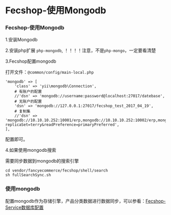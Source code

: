 Fecshop-使用Mongodb
============


### Fecshop-使用Mongodb

1.安装Mongodb

2.安装php扩展 `php-mongodb`,   ！！！！注意，不是`php-mongo`，一定要看清楚

3.Fecshop配置mongodb

打开文件：`@common/config/main-local.php`


```
'mongodb' => [
    'class' => 'yii\mongodb\Connection',
    # 有账户的配置
    //'dsn' => 'mongodb://username:password@localhost:27017/datebase',
    # 无账户的配置
    'dsn' => 'mongodb://127.0.0.1:27017/fecshop_test_2017_04_19',
    # 复制集
    //'dsn' => 'mongodb://10.10.10.252:10001/erp,mongodb://10.10.10.252:10002/erp,mongodb://10.10.10.252:10004/erp?replicaSet=terry&readPreference=primaryPreferred',
],

```

配置即可。

4.如果使用mongodb搜索

需要同步数据到mongodb的搜索引擎


```
cd vendor/fancyecommerce/fecshop/shell/search
sh fullSearchSync.sh
```



### 使用mongodb 

配置mongodb作为存储引擎，产品分类数据进行数据同步，可以参看：[Fecshop-Service数据库配置](fecshop-2-service-database.md)
























